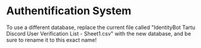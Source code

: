 # Authentification System

To use a different database, replace the current file called "IdentityBot Tartu Discord User Verification List - Sheet1.csv" with the new database, and be sure to rename it to this exact name!
